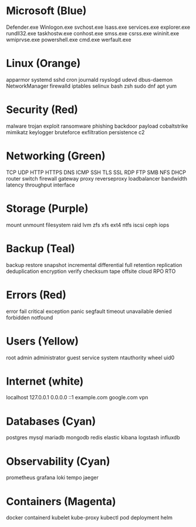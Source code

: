 # Microsoft (Blue)
Defender.exe
Winlogon.exe
svchost.exe
lsass.exe
services.exe
explorer.exe
rundll32.exe
taskhostw.exe
conhost.exe
smss.exe
csrss.exe
wininit.exe
wmiprvse.exe
powershell.exe
cmd.exe
werfault.exe

# Linux (Orange)
apparmor
systemd
sshd
cron
journald
rsyslogd
udevd
dbus-daemon
NetworkManager
firewalld
iptables
selinux
bash
zsh
sudo
dnf
apt
yum

# Security (Red)
malware
trojan
exploit
ransomware
phishing
backdoor
payload
cobaltstrike
mimikatz
keylogger
bruteforce
exfiltration
persistence
c2

# Networking (Green)
TCP
UDP
HTTP
HTTPS
DNS
ICMP
SSH
TLS
SSL
RDP
FTP
SMB
NFS
DHCP
router
switch
firewall
gateway
proxy
reverseproxy
loadbalancer
bandwidth
latency
throughput
interface

# Storage (Purple)
mount
unmount
filesystem
raid
lvm
zfs
xfs
ext4
ntfs
iscsi
ceph
iops

# Backup (Teal)
backup
restore
snapshot
incremental
differential
full
retention
replication
deduplication
encryption
verify
checksum
tape
offsite
cloud
RPO
RTO

# Errors (Red)
error
fail
critical
exception
panic
segfault
timeout
unavailable
denied
forbidden
notfound

# Users (Yellow)
root
admin
administrator
guest
service
system
ntauthority
wheel
uid0

# Internet (white)
localhost
127.0.0.1
0.0.0.0
::1
example.com
google.com
vpn

# Databases (Cyan)
postgres
mysql
mariadb
mongodb
redis
elastic
kibana
logstash
influxdb

# Observability (Cyan)
prometheus
grafana
loki
tempo
jaeger

# Containers (Magenta)
docker
containerd
kubelet
kube-proxy
kubectl
pod
deployment
helm
